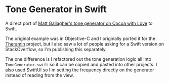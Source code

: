 # Tone Generator in Swift

A direct port of [Matt Gallagher's tone generator on Cocoa with Love](https://www.cocoawithlove.com/2010/10/ios-tone-generator-introduction-to.html) to Swift.

The original example was in Objective-C and I originally ported it for the [Theramin](https://github.com/AcroMace/Theramin) project, but I also saw a lot of people asking for a Swift version on StackOverflow, so I'm publishing this separately.

The one difference is I refactored out the tone generation logic all into `ToneGenerator.swift` so it can be copied and pasted into other projects. I also used SwiftUI so I'm setting the frequency directly on the generator instead of reading from the view.
